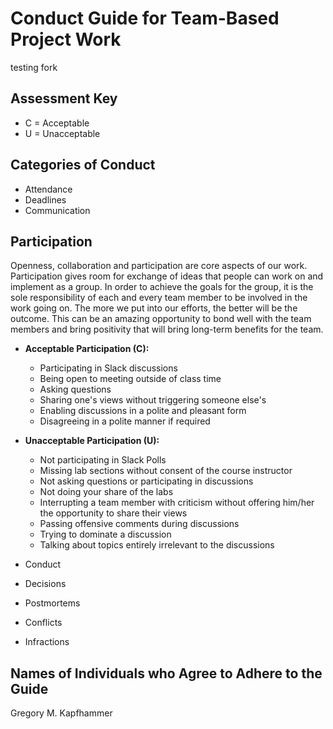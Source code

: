 # Conduct Guide for Team-Based Project Work

testing fork

## Assessment Key

* C = Acceptable
* U = Unacceptable

## Categories of Conduct

* Attendance
* Deadlines
* Communication

## Participation

Openness, collaboration and participation are core aspects of our work. Participation
gives room for exchange of ideas that people can work on and implement as a group.
In order to achieve the goals for the group, it is the sole responsibility of each
and every team member to be involved in the work going on. The more we put into our
efforts, the better will be the outcome. This can be an amazing opportunity to bond
well with the team members and bring positivity that will bring long-term
benefits for the team.


* **Acceptable Participation (C):**
  * Participating in Slack discussions
  * Being open to meeting outside of class time
  * Asking questions
  * Sharing one's views without triggering someone else's
  * Enabling discussions in a polite and pleasant form
  * Disagreeing in a polite manner if required

* **Unacceptable Participation (U):**
  * Not participating in Slack Polls
  * Missing lab sections without consent of the course instructor
  * Not asking questions or participating in discussions
  * Not doing your share of the labs
  * Interrupting a team member with criticism without offering him/her the opportunity
    to share their views
  * Passing offensive comments during discussions
  * Trying to dominate a discussion
  * Talking about topics entirely irrelevant to the discussions

* Conduct
* Decisions
* Postmortems
* Conflicts
* Infractions

## Names of Individuals who Agree to Adhere to the Guide

Gregory M. Kapfhammer
